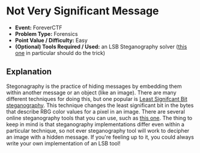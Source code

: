 # Not Very Significant Message
* **Event:** ForeverCTF
* **Problem Type:** Forensics
* **Point Value / Difficulty:** Easy
* **(Optional) Tools Required / Used:** an LSB Steganography solver ([this one](https://stylesuxx.github.io/steganography/) in particular should do the trick)

## Explanation
Stegonagraphy is the practice of hiding messages by embedding them within another message or an object (like an image). There are many different techniques for doing this, but one popular is [Least Signifcant Bit steganography](https://www.boiteaklou.fr/Steganography-Least-Significant-Bit.html). This technique changes the least significant bit in the bytes that describe RBG color values for a pixel in an image. There are several online steganography tools that you can use, such as [this one](https://stylesuxx.github.io/steganography/). The thing to keep in mind is that steganography implementations differ even within a particular technique, so not ever steganography tool will work to decipher an image with a hidden message. If you're feeling up to it, you could always write your own implementation of an LSB tool!
